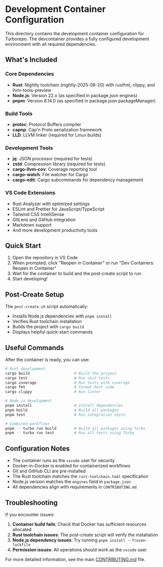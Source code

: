 # Development Container Configuration

This directory contains the development container configuration for Turborepo. The devcontainer provides a fully configured development environment with all required dependencies.

## What's Included

### Core Dependencies
- **Rust**: Nightly toolchain (nightly-2025-06-20) with rustfmt, clippy, and llvm-tools-preview
- **Node.js**: Version 22.x (as specified in package.json engines)
- **pnpm**: Version 8.14.0 (as specified in package.json packageManager)

### Build Tools
- **protoc**: Protocol Buffers compiler
- **capnp**: Cap'n Proto serialization framework  
- **LLD**: LLVM linker (required for Linux builds)

### Development Tools
- **jq**: JSON processor (required for tests)
- **zstd**: Compression library (required for tests)
- **cargo-llvm-cov**: Coverage reporting tool
- **cargo-watch**: File watcher for Cargo
- **cargo-edit**: Cargo subcommands for dependency management

### VS Code Extensions
- Rust Analyzer with optimized settings
- ESLint and Prettier for JavaScript/TypeScript
- Tailwind CSS IntelliSense
- GitLens and GitHub integration
- Markdown support
- And more development productivity tools

## Quick Start

1. Open the repository in VS Code
2. When prompted, click "Reopen in Container" or run "Dev Containers: Reopen in Container"
3. Wait for the container to build and the post-create script to run
4. Start developing!

## Post-Create Setup

The `post-create.sh` script automatically:
- Installs Node.js dependencies with `pnpm install`
- Verifies Rust toolchain installation
- Builds the project with `cargo build`
- Displays helpful quick-start commands

## Useful Commands

After the container is ready, you can use:

```bash
# Rust development
cargo build                    # Build the project
cargo test                     # Run unit tests  
cargo coverage                 # Run tests with coverage
cargo fmt                      # Format Rust code
cargo clippy                   # Run linter

# Node.js development
pnpm install                   # Install dependencies
pnpm build                     # Build all packages
pnpm test                      # Run integration tests

# Combined workflows
pnpm -- turbo run build        # Build all packages using Turbo
pnpm -- turbo run test         # Run all tests using Turbo
```

## Configuration Notes

- The container runs as the `vscode` user for security
- Docker-in-Docker is enabled for containerized workflows
- Git and GitHub CLI are pre-installed
- The Rust toolchain matches the `rust-toolchain.toml` specification
- Node.js version matches the `engines` field in `package.json`
- All dependencies align with requirements in `CONTRIBUTING.md`

## Troubleshooting

If you encounter issues:

1. **Container build fails**: Check that Docker has sufficient resources allocated
2. **Rust toolchain issues**: The post-create script will verify the installation
3. **Node.js dependency issues**: Try running `pnpm install --frozen-lockfile`
4. **Permission issues**: All operations should work as the `vscode` user

For more detailed information, see the main [CONTRIBUTING.md](../CONTRIBUTING.md) file.